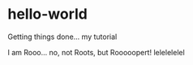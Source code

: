 # hello-world
Getting things done... my tutorial

I am Rooo... no, not Roots, but Rooooopert!
lelelelelel
